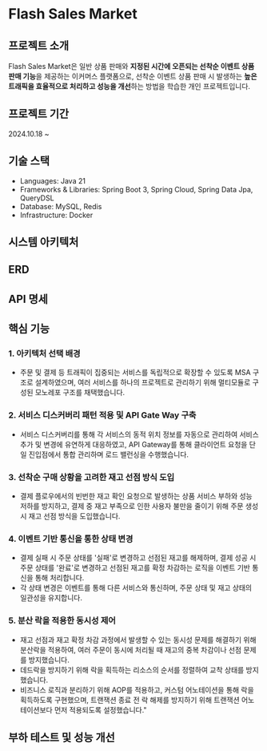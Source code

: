 # Flash Sales Market
## 프로젝트 소개
Flash Sales Market은 일반 상품 판매와 **지정된 시간에 오픈되는 선착순 이벤트 상품 판매 기능**을 제공하는 이커머스 플랫폼으로, 선착순 이벤트 상품 판매 시 발생하는 **높은 트래픽을 효율적으로 처리하고 성능을 개선**하는 방법을 학습한 개인 프로젝트입니다.
## 프로젝트 기간
2024.10.18 ~

## 기술 스택
- Languages: Java 21
- Frameworks & Libraries: Spring Boot 3, Spring Cloud, Spring Data Jpa, QueryDSL
- Database: MySQL, Redis
- Infrastructure: Docker
## 시스템 아키텍처
## ERD
## API 명세
## 핵심 기능
### 1. 아키텍처 선택 배경
- 주문 및 결제 등 트래픽이 집중되는 서비스를 독립적으로 확장할 수 있도록 MSA 구조로 설계하였으며, 여러 서비스를 하나의 프로젝트로 관리하기 위해 멀티모듈로 구성된 모노레포 구조를 채택했습니다.
### 2. 서비스 디스커버리 패턴 적용 및 API Gate Way 구축
- 서비스 디스커버리를 통해 각 서비스의 동적 위치 정보를 자동으로 관리하여 서비스 추가 및 변경에 유연하게 대응하였고, API Gateway를 통해 클라이언트 요청을 단일 진입점에서 통합 관리하며 로드 밸런싱을 수행했습니다.
### 3. 선착순 구매 상황을 고려한 재고 선점 방식 도입
- 결제 플로우에서의 빈번한 재고 확인 요청으로 발생하는 상품 서비스 부하와 성능 저하를 방지하고, 결제 중 재고 부족으로 인한 사용자 불만을 줄이기 위해 주문 생성 시 재고 선점 방식을 도입했습니다.
### 4. 이벤트 기반 통신을 통한 상태 변경
- 결제 실패 시 주문 상태를 '실패'로 변경하고 선점된 재고를 해제하며, 결제 성공 시 주문 상태를 '완료'로 변경하고 선점된 재고를 확정 차감하는 로직을 이벤트 기반 통신을 통해 처리합니다.
- 각 상태 변경은 이벤트를 통해 다른 서비스와 통신하며, 주문 상태 및 재고 상태의 일관성을 유지합니다.
### 5. 분산 락을 적용한 동시성 제어
- 재고 선점과 재고 확정 차감 과정에서 발생할 수 있는 동시성 문제를 해결하기 위해 분산락을 적용하여, 여러 주문이 동시에 처리될 때 재고의 중복 차감이나 선점 문제를 방지했습니다.
- 데드락을 방지하기 위해 락을 획득하는 리소스의 순서를 정렬하여 교착 상태를 방지했습니다.
- 비즈니스 로직과 분리하기 위해 AOP를 적용하고, 커스텀 어노테이션을 통해 락을 획득하도록 구현했으며, 트랜잭션 종료 전 락 해제를 방지하기 위해 트랜잭션 어노테이션보다 먼저 적용되도록 설정했습니다."
## 부하 테스트 및 성능 개선
